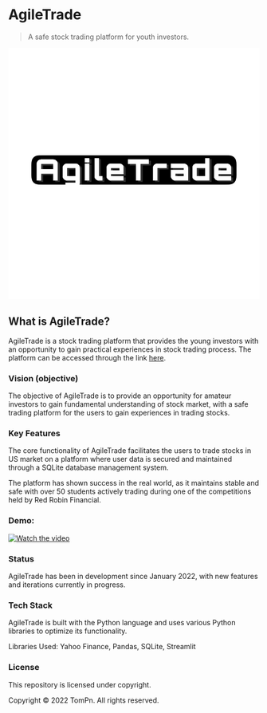 # AgileTrade
> A safe stock trading platform for youth investors.

![AgileTrade Image](https://github.com/TomPn/AgileTrade/blob/master/IMG_1031.jpg?raw=true)

## What is AgileTrade?
AgileTrade is a stock trading platform that provides the young investors with an opportunity to gain practical experiences in stock trading process. The platform can be accessed through the link [here](https://stock-trading-platform.herokuapp.com/).

### Vision (objective)
The objective of AgileTrade is to provide an opportunity for amateur investors to gain fundamental understanding of stock market, with a safe trading platform for the users to gain experiences in trading stocks.

### Key Features
The core functionality of AgileTrade facilitates the users to trade stocks in US market on a platform where user data is secured and maintained through a SQLite database management system.

The platform has shown success in the real world, as it maintains stable and safe with over 50 students actively trading during one of the competitions held by Red Robin Financial.

### Demo:
[![Watch the video](https://s29755.pcdn.co/wp-content/uploads/2019/07/FWLIVE_CHI_Web-05.png)](https://youtu.be/RPBJAClDS4I)

### Status
AgileTrade has been in development since January 2022, with new features and iterations currently in progress.

### Tech Stack
AgileTrade is built with the Python language and uses various Python libraries to optimize its functionality.

Libraries Used: Yahoo Finance, Pandas, SQLite, Streamlit

### License
This repository is licensed under copyright.

Copyright © 2022 TomPn. All rights reserved.
